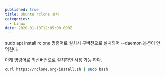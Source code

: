 ```yaml
---
published: true
title: Ubuntu rclone 설치
categories:
  - Linux
date: 2020-01-18T12:05:00.000Z
---
```


sudo apt install rclone 명령어로 설치시 구버전으로 설치되어 --daemon 옵션이 안먹힌다.

아래 명령어로 최신버전으로 설치하면 사용 가능 하다.

```bash
curl https://rclone.org/install.sh | sudo bash
```